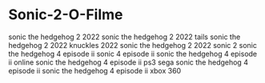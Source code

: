 # Sonic-2-O-Filme
sonic the hedgehog 2 2022 sonic the hedgehog 2 2022 tails sonic the hedgehog 2 2022 knuckles 2022 sonic the hedgehog 2 2022 sonic 2 sonic the hedgehog 4 episode ii sonic 4 episode ii sonic the hedgehog 4 episode ii online sonic the hedgehog 4 episode ii ps3 sega sonic the hedgehog 4 episode ii sonic the hedgehog 4 episode ii xbox 360
